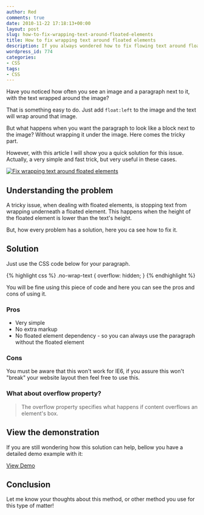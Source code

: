```yaml
---
author: Red
comments: true
date: 2010-11-22 17:18:13+00:00
layout: post
slug: how-to-fix-wrapping-text-around-floated-elements
title: How to fix wrapping text around floated elements
description: If you always wondered how to fix flowing text around floated elements, then this article is for you.
wordpress_id: 774
categories:
- CSS
tags:
- CSS
---
```


Have you noticed how often you see an image and a paragraph next to it, with the text wrapped around the image?

That is something easy to do. Just add `float:left` to the image and the text will wrap around that image.

But what happens when you want the paragraph to look like a block next to the image? Without wrapping it under the image. Here comes the tricky part.

However, with this article I will show you a quick solution for this issue. Actually, a very simple and fast trick, but very useful in these cases.

[![Fix wrapping text around floated elements ](http://www.red-team-design.com/wp-content/uploads/2010/11/remove-wrapping-text.png)](http://www.red-team-design.com/how-to-fix-wrapping-text-around-floated-elements)

<!-- more -->

## Understanding the problem

A tricky issue, when dealing with floated elements, is stopping text from wrapping underneath a floated element. This happens when the height of the floated element is lower than the text's height.

But, how every problem has a solution, here you ca see how to fix it.

## Solution

Just use the CSS code below for your paragraph.

{% highlight css %}
.no-wrap-text {
	overflow: hidden;
}
{% endhighlight %}

You will be fine using this piece of code and here you can see the pros and cons of using it.

### Pros
	
  * Very simple	
  * No extra markup	
  * No floated element dependency - so you can always use the paragraph without the floated element

### Cons

You must be aware that this won't work for IE6, if you assure this won't "break" your website layout then feel free to use this.

### What about overflow property?

> The overflow property specifies what happens if content overflows an element's box.

## View the demonstration

If you are still wondering how this solution can help, bellow you have a detailed demo example with it:

[View Demo](http://www.red-team-design.com/wp-content/uploads/2010/11/fix-wrapping-text.html)

## Conclusion

Let me know your thoughts about this method, or other method you use for this type of matter!